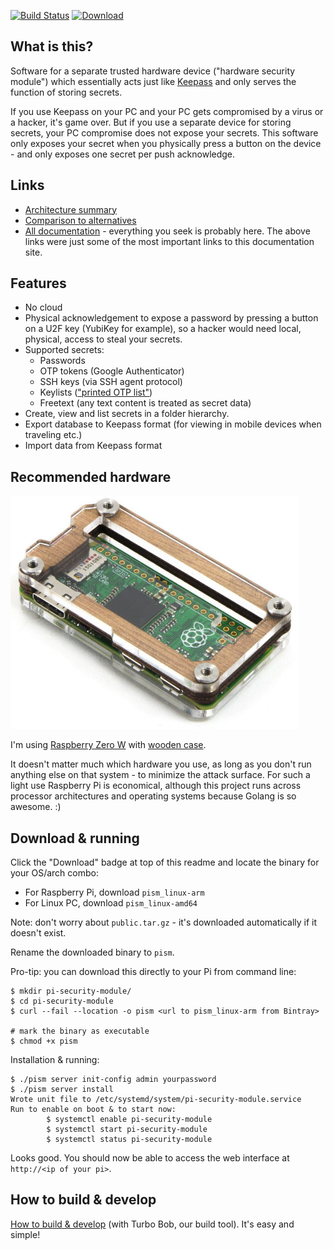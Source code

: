 [![Build Status](https://img.shields.io/travis/function61/pi-security-module.svg?style=for-the-badge)](https://travis-ci.org/function61/pi-security-module)
[![Download](https://img.shields.io/bintray/v/function61/dl/pi-security-module.svg?style=for-the-badge&label=Download)](https://bintray.com/function61/dl/pi-security-module/_latestVersion#files)

What is this?
-------------

Software for a separate trusted hardware device ("hardware security module") which
essentially acts just like [Keepass](http://keepass.info/) and only serves the
function of storing secrets.

If you use Keepass on your PC and your PC gets compromised by a virus or a hacker,
it's game over. But if you use a separate device for storing secrets, your PC compromise
does not expose your secrets. This software only exposes your secret when you physically
press a button on the device - and only exposes one secret per push acknowledge.


Links
-----

- [Architecture summary](https://function61.com/docs/pi-security-module/architecture/)
- [Comparison to alternatives](https://function61.com/docs/pi-security-module/user-guides/comparison-to-alternatives/)
- [All documentation](https://function61.com/docs/pi-security-module/) - everything you
  seek is probably here. The above links were just some of the most important links to
  this documentation site.


Features
--------

- No cloud
- Physical acknowledgement to expose a password by pressing a button on a U2F key
  (YubiKey for example), so a hacker would need local, physical, access to steal your secrets.
- Supported secrets:
	* Passwords
	* OTP tokens (Google Authenticator)
	* SSH keys (via SSH agent protocol)
	* Keylists (["printed OTP list"](https://en.wikipedia.org/wiki/One-time_password#Hardcopy))
	* Freetext (any text content is treated as secret data)
- Create, view and list secrets in a folder hierarchy.
- Export database to Keepass format (for viewing in mobile devices when traveling etc.)
- Import data from Keepass format


Recommended hardware
--------------------

![](docs/pi-zero-in-wood-case.png)

I'm using [Raspberry Zero W](https://www.raspberrypi.org/products/pi-zero-w/)
with [wooden case](https://thepihut.com/products/zebra-zero-for-raspberry-pi-zero-wood).

It doesn't matter much which hardware you use, as long as you don't run anything else on
that system - to minimize the attack surface. For such a light use Raspberry Pi is
economical, although this project runs across processor architectures and operating systems
because Golang is so awesome. :)


Download & running
------------------

Click the "Download" badge at top of this readme and locate the binary for your OS/arch combo:

- For Raspberry Pi, download `pism_linux-arm`
- For Linux PC, download `pism_linux-amd64`

Note: don't worry about `public.tar.gz` - it's downloaded automatically if it doesn't exist.

Rename the downloaded binary to `pism`.

Pro-tip: you can download this directly to your Pi from command line:

```
$ mkdir pi-security-module/
$ cd pi-security-module
$ curl --fail --location -o pism <url to pism_linux-arm from Bintray>

# mark the binary as executable
$ chmod +x pism
```

Installation & running:

```
$ ./pism server init-config admin yourpassword
$ ./pism server install
Wrote unit file to /etc/systemd/system/pi-security-module.service
Run to enable on boot & to start now:
        $ systemctl enable pi-security-module
        $ systemctl start pi-security-module
        $ systemctl status pi-security-module
```

Looks good. You should now be able to access the web interface at `http://<ip of your pi>`.


How to build & develop
----------------------

[How to build & develop](https://github.com/function61/turbobob/blob/master/docs/external-how-to-build-and-dev.md)
(with Turbo Bob, our build tool). It's easy and simple!

